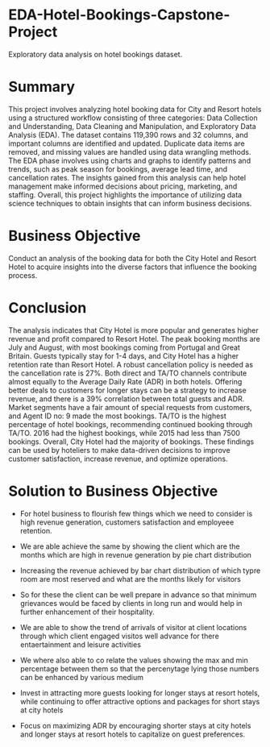 # EDA-Hotel-Bookings-Capstone-Project
Exploratory data analysis on hotel bookings dataset.

# Summary
This project involves analyzing hotel booking data for City and Resort hotels using a structured workflow consisting of three categories: Data Collection and Understanding, Data Cleaning and Manipulation, and Exploratory Data Analysis (EDA). The dataset contains 119,390 rows and 32 columns, and important columns are identified and updated. Duplicate data items are removed, and missing values are handled using data wrangling methods. The EDA phase involves using charts and graphs to identify patterns and trends, such as peak season for bookings, average lead time, and cancellation rates. The insights gained from this analysis can help hotel management make informed decisions about pricing, marketing, and staffing. Overall, this project highlights the importance of utilizing data science techniques to obtain insights that can inform business decisions.

# Business Objective
Conduct an analysis of the booking data for both the City Hotel and Resort Hotel to acquire insights into the diverse factors that influence the booking process.

# Conclusion
The analysis indicates that City Hotel is more popular and generates higher revenue and profit compared to Resort Hotel. The peak booking months are July and August, with most bookings coming from Portugal and Great Britain. Guests typically stay for 1-4 days, and City Hotel has a higher retention rate than Resort Hotel. A robust cancellation policy is needed as the cancellation rate is 27%. Both direct and TA/TO channels contribute almost equally to the Average Daily Rate (ADR) in both hotels. Offering better deals to customers for longer stays can be a strategy to increase revenue, and there is a 39% correlation between total guests and ADR. Market segments have a fair amount of special requests from customers, and Agent ID no: 9 made the most bookings. TA/TO is the highest percentage of hotel bookings, recommending continued booking through TA/TO. 2016 had the highest bookings, while 2015 had less than 7500 bookings. Overall, City Hotel had the majority of bookings. These findings can be used by hoteliers to make data-driven decisions to improve customer satisfaction, increase revenue, and optimize operations.

# Solution to Business Objective
-  For hotel business to flourish few things which we need to consider is high revenue generation, customers satisfaction and employeee retention.

-  We are able achieve the same by showing the client which are the months which are high in revenue generation by pie chart distribution

- Increasing the revenue achieved by bar chart distribution of which typre room are most reserved and what are the months likely for visitors

- So for these the client can be well prepare in advance so that minimum  grievances would be faced by clients in long run and would help in further enhancement of their hospitality.

- We are able to show the trend of arrivals of visitor at client locations
  through which client engaged visitos well advance for there entaertainment and leisure activities

- We where also able to co relate the values showing the max and min percentage
  between them so that the percenytage lying those numbers can be enhanced by various medium

- Invest in attracting more guests looking for longer stays at resort hotels, while continuing to offer attractive options and packages for short stays at city hotels

- Focus on maximizing ADR by encouraging shorter stays at city hotels and longer stays at resort hotels to capitalize on guest preferences.
